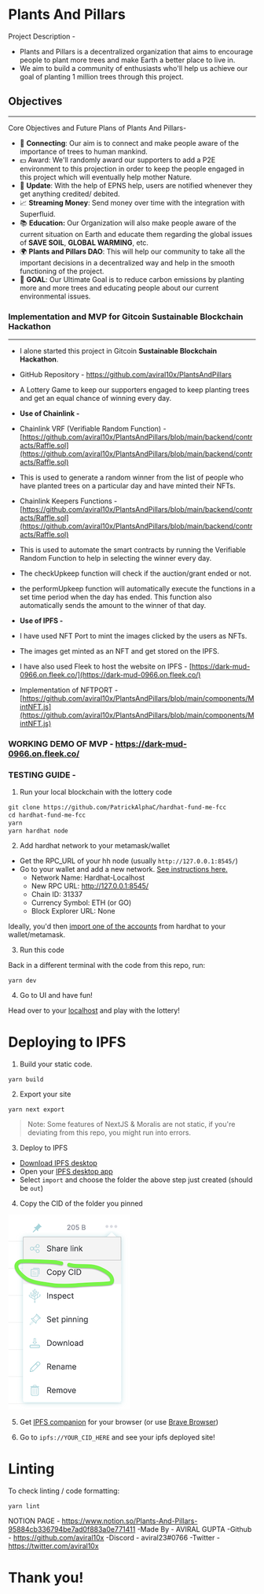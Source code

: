# Plants And Pillars

Project Description -
- Plants and Pillars is a decentralized organization that aims to encourage people to plant more trees and make Earth a better place to live in.
- We aim to build a community of enthusiasts who'll help us achieve our goal of planting 1 million trees through this project.

## Objectives

---

Core Objectives and Future Plans of Plants And Pillars-

- 🔗 **Connecting**: Our aim is to connect and make people aware of the importance of trees to human mankind.
- 💵 Award: We'll randomly award our supporters to add a P2E environment to this projection in order to keep the people engaged in this project which will eventually help mother Nature.
- 🔔 **Update**: With the help of EPNS help, users are notified whenever they get anything credited/ debited.
- 📈 **Streaming Money**: Send money over time with the integration with Superfluid.
- 📚 **Education:** Our Organization will also make people aware of the current situation on Earth and educate them regarding the global issues of **SAVE SOIL**, **GLOBAL WARMING**, etc.
- 🌍 **Plants and Pillars DAO**: This will help our community to take all the important decisions in a decentralized way and help in the smooth functioning of the project.
- 🎯 **GOAL**: Our Ultimate Goal is to reduce carbon emissions by planting more and more trees and educating people about our current environmental issues.


### Implementation and MVP for Gitcoin **Sustainable Blockchain Hackathon**

---

- I alone started this project in Gitcoin **Sustainable Blockchain Hackathon**.
- GitHub Repository - https://github.com/aviral10x/PlantsAndPillars

- A Lottery Game to keep our supporters engaged to keep planting trees and get an equal chance of winning every day.

- **Use of Chainlink -**
- Chainlink VRF (Verifiable Random Function) - [https://github.com/aviral10x/PlantsAndPillars/blob/main/backend/contracts/Raffle.sol](https://github.com/aviral10x/PlantsAndPillars/blob/main/backend/contracts/Raffle.sol)
- This is used to generate a random winner from the list of people who have planted trees on a particular day and have minted their NFTs.
- Chainlink Keepers Functions - [https://github.com/aviral10x/PlantsAndPillars/blob/main/backend/contracts/Raffle.sol](https://github.com/aviral10x/PlantsAndPillars/blob/main/backend/contracts/Raffle.sol)
- This is used to automate the smart contracts by running the Verifiable Random Function to help in selecting the winner every day.
- The checkUpkeep function will check if the auction/grant ended or not.
- the performUpkeep function will automatically execute the functions in a set time period when the day has ended. This function also automatically sends the amount to the winner of that day.

- **Use of IPFS -**
- I have used NFT Port to mint the images clicked by the users as NFTs.
- The images get minted as an NFT and get stored on the IPFS.
- I have also used Fleek to host the website on IPFS - [https://dark-mud-0966.on.fleek.co/](https://dark-mud-0966.on.fleek.co/)
- Implementation of NFTPORT - [https://github.com/aviral10x/PlantsAndPillars/blob/main/components/MintNFT.js](https://github.com/aviral10x/PlantsAndPillars/blob/main/components/MintNFT.js)

### WORKING DEMO OF MVP - https://dark-mud-0966.on.fleek.co/

### TESTING GUIDE - 

1. Run your local blockchain with the lottery code
```
git clone https://github.com/PatrickAlphaC/hardhat-fund-me-fcc
cd hardhat-fund-me-fcc
yarn 
yarn hardhat node
```

2. Add hardhat network to your metamask/wallet

- Get the RPC_URL of your hh node (usually `http://127.0.0.1:8545/`)
- Go to your wallet and add a new network. [See instructions here.](https://metamask.zendesk.com/hc/en-us/articles/360043227612-How-to-add-a-custom-network-RPC)
  - Network Name: Hardhat-Localhost
  - New RPC URL: http://127.0.0.1:8545/
  - Chain ID: 31337
  - Currency Symbol: ETH (or GO)
  - Block Explorer URL: None

Ideally, you'd then [import one of the accounts](https://metamask.zendesk.com/hc/en-us/articles/360015489331-How-to-import-an-Account) from hardhat to your wallet/metamask. 

3. Run this code

Back in a different terminal with the code from this repo, run:

```
yarn dev
```

4. Go to UI and have fun!

Head over to your [localhost](http://localhost:3000) and play with the lottery!

# Deploying to IPFS

1. Build your static code.

```
yarn build
```

2. Export your site

```
yarn next export
```

> Note: Some features of NextJS & Moralis are not static, if you're deviating from this repo, you might run into errors. 

3. Deploy to IPFS

- [Download IPFS desktop](https://ipfs.io/#install)
- Open your [IPFS desktop app](https://ipfs.io/)
- Select `import` and choose the folder the above step just created (should be `out`)

4. Copy the CID of the folder you pinned

![IPFS](./img/readme-ipfs.png)

5. Get [IPFS companion](https://chrome.google.com/webstore/detail/ipfs-companion/nibjojkomfdiaoajekhjakgkdhaomnch?hl=en) for your browser (or use [Brave Browser](https://brave.com/))

5. Go to `ipfs://YOUR_CID_HERE` and see your ipfs deployed site!

# Linting

To check linting / code formatting:
```
yarn lint
```


NOTION PAGE - https://www.notion.so/Plants-And-Pillars-95884cb336794be7ad0f883a0e771411
-Made By - AVIRAL GUPTA
-Github - https://github.com/aviral10x
-Discord - aviral23#0766
-Twitter - https://twitter.com/aviral10x

# Thank you!

